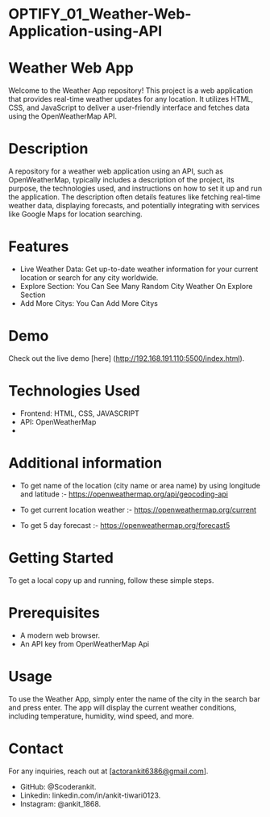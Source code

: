 # OPTIFY_01_Weather-Web-Application-using-API
# Weather Web App
Welcome to the Weather App repository! This project is a web application that provides real-time weather updates for any location. It utilizes HTML, CSS, and JavaScript to deliver a user-friendly interface and fetches data using the OpenWeatherMap API.

# Description
A repository for a weather web application using an API, such as OpenWeatherMap, typically includes a description of the project, its purpose, the technologies used, and instructions on how to set it up and run the application. The description often details features like fetching real-time weather data, displaying forecasts, and potentially integrating with services like Google Maps for location searching. 

# Features
- Live Weather Data: Get up-to-date weather information for your current location or search for any city worldwide.
- Explore Section: You Can See Many Random City Weather On Explore Section
- Add More Citys: You Can Add More Citys

# Demo

Check out the live demo [here] (http://192.168.191.110:5500/index.html).

# Technologies Used
- Frontend: HTML, CSS, JAVASCRIPT
- API: OpenWeatherMap
-  
# Additional information
- To get name of the location (city name or area name) by using longitude and latitude :- https://openweathermap.org/api/geocoding-api

- To get current location weather :- https://openweathermap.org/current

- To get 5 day forecast :- https://openweathermap.org/forecast5
  
# Getting Started
To get a local copy up and running, follow these simple steps.

# Prerequisites
- A modern web browser.
- An API key from OpenWeatherMap Api

# Usage
To use the Weather App, simply enter the name of the city in the search bar and press enter. The app will display the current weather conditions, including temperature, humidity, wind speed, and more.

# Contact
For any inquiries, reach out at [actorankit6386@gmail.com].
- GitHub: @Scoderankit.
- Linkedin: linkedin.com/in/ankit-tiwari0123.
- Instagram: @ankit_1868.
